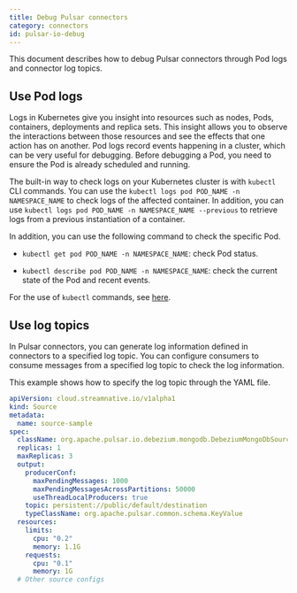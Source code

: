 ```yaml
---
title: Debug Pulsar connectors
category: connectors
id: pulsar-io-debug
---
```


This document describes how to debug Pulsar connectors through Pod logs and connector log topics.

## Use Pod logs

Logs in Kubernetes give you insight into resources such as nodes, Pods, containers, deployments and replica sets. This insight allows you to observe the interactions between those resources and see the effects that one action has on another. Pod logs record events happening in a cluster, which can be very useful for debugging. Before debugging a Pod, you need to ensure the Pod is already scheduled and running.

The built-in way to check logs on your Kubernetes cluster is with `kubectl` CLI commands. You can use the `kubectl logs pod POD_NAME -n NAMESPACE_NAME` to check logs of the affected container. In addition, you can use `kubectl logs pod POD_NAME -n NAMESPACE_NAME --previous` to retrieve logs from a previous instantiation of a container.

In addition, you can use the following command to check the specific Pod.

- `kubectl get pod POD_NAME -n NAMESPACE_NAME`: check Pod status.

- `kubectl describe pod POD_NAME -n NAMESPACE_NAME`: check the current state of the Pod and recent events.

For the use of `kubectl` commands, see [here](https://kubernetes.io/docs/reference/generated/kubectl/kubectl-commands).

## Use log topics

In Pulsar connectors, you can generate log information defined in connectors to a specified log topic. You can configure consumers to consume messages from a specified log topic to check the log information.

This example shows how to specify the log topic through the YAML file.

```yaml
apiVersion: cloud.streamnative.io/v1alpha1
kind: Source
metadata:
  name: source-sample
spec:
  className: org.apache.pulsar.io.debezium.mongodb.DebeziumMongoDbSource
  replicas: 1
  maxReplicas: 3
  output:
    producerConf:
      maxPendingMessages: 1000
      maxPendingMessagesAcrossPartitions: 50000
      useThreadLocalProducers: true
    topic: persistent://public/default/destination
    typeClassName: org.apache.pulsar.common.schema.KeyValue
  resources:
    limits:
      cpu: "0.2"
      memory: 1.1G
    requests:
      cpu: "0.1"
      memory: 1G
  # Other source configs
```